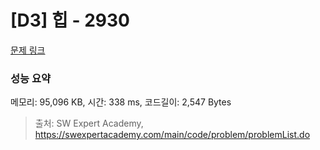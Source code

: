 # [D3] 힙 - 2930 

[문제 링크](https://swexpertacademy.com/main/code/problem/problemDetail.do?contestProbId=AV-Tj7ya3jYDFAXr) 

### 성능 요약

메모리: 95,096 KB, 시간: 338 ms, 코드길이: 2,547 Bytes



> 출처: SW Expert Academy, https://swexpertacademy.com/main/code/problem/problemList.do